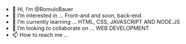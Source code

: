 - 👋 Hi, I’m @RomuloBauer
- 👀 I’m interested in ... Front-and and soon, back-end
- 🌱 I’m currently learning ... HTML, CSS, JAVASCRIPT AND NODE.JS
- 💞️ I’m looking to collaborate on ... WEB DEVELOPMENT
- 📫 How to reach me ... <a href="mailto:romulobauerppy@live.com">

<!---
RomuloBauer/RomuloBauer is a ✨ special ✨ repository because its `README.md` (this file) appears on your GitHub profile.
You can click the Preview link to take a look at your changes.
--->
